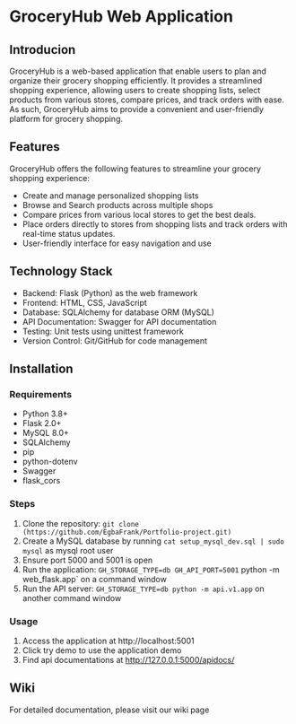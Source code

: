# GroceryHub Web Application

## Introducion
GroceryHub is a web-based application that enable users to plan and organize their grocery shopping efficiently. It provides a streamlined shopping experience, allowing users to create shopping lists, select products from various stores, compare prices, and track orders with ease. As such, GroceryHub aims to provide a convenient and user-friendly platform for grocery shopping.

## Features
GroceryHub offers the following features to streamline your grocery shopping experience:
- Create and manage personalized shopping lists
- Browse and Search products across multiple shops
- Compare prices from various local stores to get the best deals.
- Place orders directly to stores from shopping lists and track orders with real-time status updates.
- User-friendly interface for easy navigation and use

## Technology Stack
- Backend: Flask (Python) as the web framework
- Frontend: HTML, CSS, JavaScript
- Database: SQLAlchemy for database ORM (MySQL)
- API Documentation: Swagger for API documentation
- Testing: Unit tests using unittest framework
- Version Control: Git/GitHub for code management

## Installation
### Requirements
- Python 3.8+
- Flask 2.0+
- MySQL 8.0+
- SQLAlchemy
- pip
- python-dotenv
- Swagger
- flask_cors

### Steps
1. Clone the repository: `git clone (https://github.com/EgbaFrank/Portfolio-project.git)`
2. Create a MySQL database by running `cat setup_mysql_dev.sql | sudo mysql` as mysql root user
3. Ensure port 5000 and 5001 is open
4. Run the application: `GH_STORAGE_TYPE=db GH_API_PORT=5001` python -m web_flask.app` on a command window
5. Run the API server: `GH_STORAGE_TYPE=db python -m api.v1.app` on another command window

### Usage
1. Access the application at http://localhost:5001
2. Click try demo to use the application demo
3. Find api documentations at http://127.0.0.1:5000/apidocs/

## Wiki
For detailed documentation, please visit our wiki page
